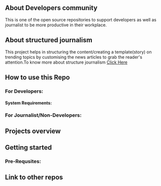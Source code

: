 ## About Developers community

This is one of the open source repositories to support developers as well as journalist to be more productive in their workplace.

## About structured journalism
This project helps in structuring the content/creating a template(story) on trending topics by customising the news articles to grab the reader's attention.To know more about structure journalism [Click Here]()

## How to use this Repo

### For Developers:

#### System Requirements:

### For Journalist/Non-Developers:

## Projects overview

## Getting started

### Pre-Requsites:

## Link to other repos
